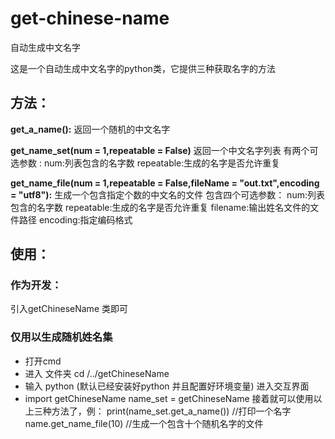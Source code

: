 # get-chinese-name
自动生成中文名字

这是一个自动生成中文名字的python类，它提供三种获取名字的方法

## 方法：
**get_a_name():** 
返回一个随机的中文名字

**get_name_set(num = 1,repeatable = False)** 
返回一个中文名字列表
有两个可选参数 :
num:列表包含的名字数
repeatable:生成的名字是否允许重复

**get_name_file(num = 1,repeatable = False,fileName = "out.txt",encoding = "utf8"):**
生成一个包含指定个数的中文名的文件
包含四个可选参数：
num:列表包含的名字数
repeatable:生成的名字是否允许重复
filename:输出姓名文件的文件路径
encoding:指定编码格式

## 使用：
### 作为开发：
引入getChineseName 类即可
### 仅用以生成随机姓名集
- 打开cmd 
- 进入 文件夹 cd /../getChineseName
- 输入 python (默认已经安装好python 并且配置好环境变量) 进入交互界面
- import getChineseName 
  name_set = getChineseName
  接着就可以使用以上三种方法了，例：
  print(name_set.get_a_name())  //打印一个名字
  name.get_name_file(10)  //生成一个包含十个随机名字的文件
